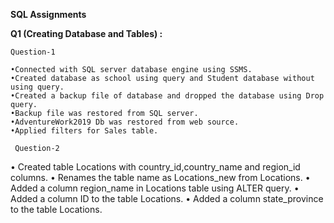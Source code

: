 **SQL Assignments**


**Q1 (Creating Database and Tables) :**

	Question-1
	
	•Connected with SQL server database engine using SSMS.
	•Created database as school using query and Student database without using query.
	•Created a backup file of database and dropped the database using Drop query.
	•Backup file was restored from SQL server.
	•AdventureWork2019 Db was restored from web source.
	•Applied filters for Sales table.

 	 Question-2
	 
•	Created table Locations with country_id,country_name and region_id columns.
•	Renames the table name as Locations_new from Locations.
•	Added a column region_name in Locations table using ALTER query.
•	Added a column ID to the table Locations.
•	Added a column state_province to the table Locations.
